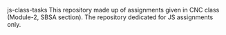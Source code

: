 js-class-tasks
This repository made up of assignments given in CNC class (Module-2, SBSA section). The repository dedicated for JS assignments only.
